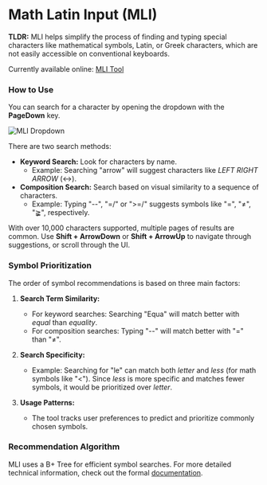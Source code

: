 # Math Latin Input (MLI)

**TLDR:** MLI helps simplify the process of finding and typing special characters like mathematical symbols, Latin, or Greek characters, which are not easily accessible on conventional keyboards.

Currently available online: [MLI Tool](https://frankliu197.github.io/mli-ts)

### How to Use
You can search for a character by opening the dropdown with the **PageDown** key.

![MLI Dropdown](dropdown.png)

There are two search methods:
- **Keyword Search:** Look for characters by name.
  - Example: Searching "arrow" will suggest characters like *LEFT RIGHT ARROW* (↔).
- **Composition Search:** Search based on visual similarity to a sequence of characters.
  - Example: Typing "--", "=/" or ">=/" suggests symbols like "=", "≠", "≩", respectively.

With over 10,000 characters supported, multiple pages of results are common. Use **Shift + ArrowDown** or **Shift + ArrowUp** to navigate through suggestions, or scroll through the UI. 

### Symbol Prioritization
The order of symbol recommendations is based on three main factors:
1. **Search Term Similarity:**
   - For keyword searches: Searching "Equa" will match better with *equal* than *equality*.
   - For composition searches: Typing "--" will match better with "=" than "≠".
  
2. **Search Specificity:**
   - Example: Searching for "le" can match both *letter* and *less* (for math symbols like "<"). Since *less* is more specific and matches fewer symbols, it would be prioritized over *letter*.

3. **Usage Patterns:**
   - The tool tracks user preferences to predict and prioritize commonly chosen symbols.

### Recommendation Algorithm
MLI uses a B+ Tree for efficient symbol searches. For more detailed technical information, check out the formal [documentation](https://docs.google.com/document/d/1m_3ldCh2-jJ-W27MyO0_hXzsXXpakwmHM67S0z2FcoQ/edit?usp=sharing).

